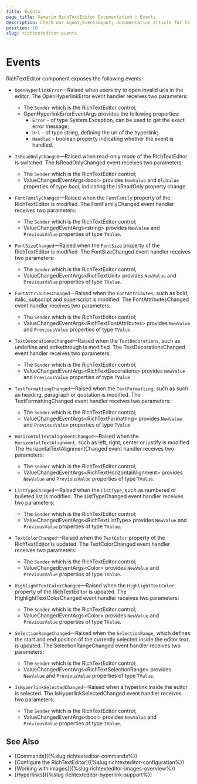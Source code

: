 ```yaml
---
title: Events
page_title: Xamarin RichTextEditor Documentation | Events
description: Check our &quot;Events&quot; documentation article for Telerik RichTextEditor for Xamarin control.
position: 10
slug: richtexteditor-events
---
```


# Events

RichTextEditor component exposes the following events:

* `OpenHyperlinkError`&mdash;Raised when users try to open invalid urls in the editor. The OpenHyperlinkError event handler receives two parameters:

	* The <code>Sender</code> which is the RichTextEditor control;
	* OpenHyperlinkErrorEventArgs provides the following properties:
		* <code>Error</code> - of type System.Exception, can be used to get the exact error message;
		* <code>Url</code> - of type string, defining the url of the hyperlink;
		* <code>Handled</code> - boolean property indicating whether the event is handled.
		
* `IsReadOnlyChanged`&mdash;Raised when read-only mode of the RichTextEditor is switched. The IsReadOnlyChanged event receives two parameters:

	* The <code>Sender</code> which is the RichTextEditor control;
	* ValueChangedEventArgs&lt;bool&gt; provides <code>NewValue</code> and <code>OldValue</code> properties of type *bool*, indicating the IsReadOnly property change.
			
* `FontFamilyChanged`&mdash;Raised when the <code>FontFamily</code> property of the RichTextEditor is modified. The FontFamilyChanged event handler receives two parameters:
	* The <code>Sender</code> which is the RichTextEditor control;
	* ValueChangedEventArgs&lt;string&gt; provides <code>NewValue</code> and <code>PreviousValue</code> properties of type `TValue`.

* `FontSizeChanged`&mdash;Raised when the <code>FontSize</code> property of the RichTextEditor is modified. The FontSizeChanged event handler receives two parameters:
	* The <code>Sender</code> which is the RichTextEditor control;
	* ValueChangedEventArgs&lt;RichTextUnit&gt; provides <code>NewValue</code> and <code>PreviousValue</code> properties of type `TValue`.
	
* `FontAttributesChanged`&mdash;Raised when the <code>FontAttributes</code>, such as bold, italic, subscript and superscript is modified. The FontAttributesChanged event handler receives two parameters:
	* The <code>Sender</code> which is the RichTextEditor control;
	* ValueChangedEventArgs&lt;RichTextFontAttributes&gt; provides <code>NewValue</code> and <code>PreviousValue</code> properties of type `TValue`.
	
* `TextDecorationsChanged`&mdash;Raised when the <code>TextDecorations</code>, such as underline and strikethrough is modified. The TextDecorationsChanged event handler receives two parameters:
	* The <code>Sender</code> which is the RichTextEditor control;
	* ValueChangedEventArgs&lt;RichTextDecorations&gt; provides <code>NewValue</code> and <code>PreviousValue</code> properties of type `TValue`.

* `TextFormattingChanged`&mdash;Raised when the <code>TextFormatting</code>, such as such as heading, paragraph or quotation is modified. The TextFormattingChanged event handler receives two parameters:
	* The <code>Sender</code> which is the RichTextEditor control;
	* ValueChangedEventArgs&lt;RichTextFormatting&gt; provides <code>NewValue</code> and <code>PreviousValue</code> properties of type `TValue`.

* `HorizontalTextAlignmentChanged`&mdash;Raised when the <code>HorizontalTextAlignment</code>, such as left, right, center or justify is modified. The HorizontalTextAlignmentChanged event handler receives two parameters:
	* The <code>Sender</code> which is the RichTextEditor control;
	* ValueChangedEventArgs&lt;RichTextHorizontalAlignment&gt; provides <code>NewValue</code> and <code>PreviousValue</code> properties of type `TValue`.

* `ListTypeChanged`&mdash;Raised when the <code>ListType</code>, such as numbered or bulleted list is modified. The ListTypeChanged event handler receives two parameters:
	* The <code>Sender</code> which is the RichTextEditor control;
	* ValueChangedEventArgs&lt;RichTextListType&gt; provides <code>NewValue</code> and <code>PreviousValue</code> properties of type `TValue`.

* `TextColorChanged`&mdash;Raised when the <code>TextColor</code> property of the RichTextEditor is updated. The TextColorChanged event handler receives two parameters:
	* The <code>Sender</code> which is the RichTextEditor control;
	* ValueChangedEventArgs&lt;Color&gt; provides <code>NewValue</code> and <code>PreviousValue</code> properties of type `TValue`.

* `HighlightTextColorChanged`&mdash;Raised when the <code>HighlightTextColor</code> property of the RichTextEditor is updated. The HighlightTextColorChanged event handler receives two parameters:
	* The <code>Sender</code> which is the RichTextEditor control;
	* ValueChangedEventArgs&lt;Color&gt; provides <code>NewValue</code> and <code>PreviousValue</code> properties of type `TValue`.
	
* `SelectionRangeChanged`&mdash;Raised when the <code>SelectionRange</code>, which defines the start and end position of the currently selected inside the editor text, is updated. The SelectionRangeChanged event handler receives two parameters:
	* The <code>Sender</code> which is the RichTextEditor control;
	* ValueChangedEventArgs&lt;RichTextSelectionRange&gt; provides <code>NewValue</code> and <code>PreviousValue</code> properties of type `TValue`.

* `IsHyperlinkSelectedChanged`&mdash;Raised when a hyperlink inside the editor is selected. The IsHyperlinkSelectedChanged event handler receives two parameters:
	* The <code>Sender</code> which is the RichTextEditor control;
	* ValueChangedEventArgs&lt;bool&gt; provides <code>NewValue</code> and <code>PreviousValue</code> properties of type `TValue`.

## See Also

- [Commands]({%slug richtexteditor-commands%})
- [Configure the RichTextEditor]({%slug richtexteditor-configuration%})
- [Working with images]({%slug richtexteditor-images-overview%})
- [Hyperlinks]({%slug richtexteditor-hyperlink-support%})